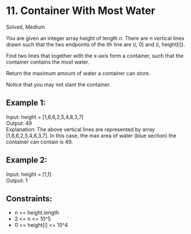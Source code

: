 # 11. Container With Most Water
Solved, Medium

You are given an integer array height of length n. There are n vertical lines drawn such that the two endpoints of the ith line are (i, 0) and (i, height[i]).  

Find two lines that together with the x-axis form a container, such that the container contains the most water.  

Return the maximum amount of water a container can store.  

Notice that you may not slant the container.   

 

Example 1:
---
Input: height = [1,8,6,2,5,4,8,3,7]  
Output: 49  
Explanation: The above vertical lines are represented by array [1,8,6,2,5,4,8,3,7]. In this case, the max area of water (blue section) the container can contain is 49.  

Example 2:
---
Input: height = [1,1]  
Output: 1  
 

Constraints:
---
- n == height.length
- 2 <= n <= 10^5
- 0 <= height[i] <= 10^4
